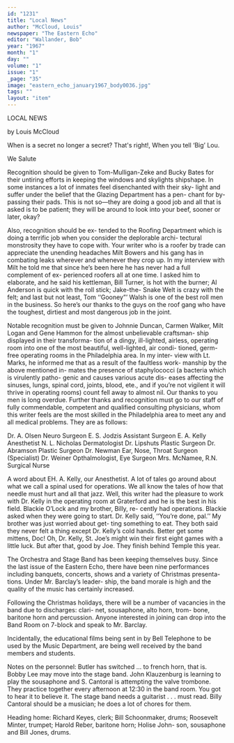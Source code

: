 ```yaml
---
id: "1231"
title: "Local News"
author: "McCloud, Louis"
newspaper: "The Eastern Echo"
editor: "Wallander, Bob"
year: "1967"
month: "1"
day: ""
volume: "1"
issue: "1"
_page: "35"
image: "eastern_echo_january1967_body0036.jpg"
tags: ""
layout: "item"
---
```

LOCAL NEWS

by Louis McCloud

When is a secret no longer a secret?
That's right!, When you tell ‘Big’ Lou.

We Salute

Recognition should be given to
Tom-Mulligan-Zeke and Bucky Bates
for their untiring efforts in keeping
the windows and skylights shipshape.
In some instances a lot of inmates
feel disenchanted with their sky-
light and suffer under the belief that
the Glazing Department has a pen-
chant for by-passing their pads. This
is not so—they are doing a good job
and all that is asked is to be patient;
they will be around to look into your
beef, sooner or later, okay?

Also, recognition should be ex-
tended to the Roofing Department
which is doing a terrific job when
you consider the deplorable archi-
tectural monstrosity they have to
cope with. Your writer who is a
roofer by trade can appreciate the
unending headaches Milt Bowers and
his gang has in combating leaks
wherever and whenever they crop up.
In my interview with Milt he told me
that since he’s been here he has
never had a full complement of ex-
perienced roofers all at one time. I
asked him to elaborate, and he said
his kettleman, Bill Turner, is hot
with the burner; Al Anderson is
quick with the roll stick; Jake-the-
Snake Welt is crazy with the felt;
and last but not least, Tom ‘‘Gooney”’
Walsh is one of the best roll men in
the business. So here’s our thanks
to the guys on the roof gang who
have the toughest, dirtiest and most
dangerous job in the joint.

Notable recognition must be given
to Johnnie Duncan, Carmen Walker,
Milt Logan and Gene Hammon for
the almost unbelievable craftsman-
ship displayed in their transforma-
tion of a dingy, ill-lighted, airless,
operating room into one of the most
beautiful, well-lighted, air condi-
tioned, germ-free operating rooms in
the Philadelphia area. In my inter-
view with Lt. Marks, he informed me
that as a result of the faultless work-
manship by the above mentioned in-
mates the presence of staphylococci
(a bacteria which is virulently patho-
genic and causes various acute dis-
eases affecting the sinuses, lungs,
spinal cord, joints, blood, ete., and if
you’re not vigilent it will thrive in
operating rooms) count fell away to
almost nil. Our thanks to you men is
long overdue. Further thanks and
recognition must go to our staff of
fully commendable, competent and
qualified consulting physicians,
whom this writer feels are the most
skilled in the Philadelphia area to
meet any and all medical problems.
They are as follows:

Dr. A. Olsen           Neuro Surgeon
E. S. Jodzis       Assistant Surgeon
E. A. Kelly              Anesthetist
N. L. Nicholas         Dermatologist
Dr. Lipshuts         Plastic Surgeon
Dr. Abramson         Plastic Surgeon
Dr. Newman         Ear, Nose, Throat 
                Surgeon (Specialist)
Dr. Weiner           Opthalmologist,
                         Eye Surgeon
Mrs. McNamee, R.N.    Surgical Nurse

A word about EH. A. Kelly, our
Anesthetist. A lot of tales go around
about what we call a spinal used for
operations. We all know the tales of
how that needle must hurt and all
that jazz. Well, this writer had the
pleasure to work with Dr. Kelly in
the operating room at Graterford and
he is the best in his field. Blackie
O’Lock and my brother, Billy, re-
cently had operations. Blackie asked
when they were going to start. Dr.
Kelly said, ‘‘You’re done, pal.’’ My
brother was just worried about get-
ting something to eat. They both
said they never felt a thing except
Dr. Kelly’s cold hands. Better get
some mittens, Doc! Oh, Dr. Kelly,
St. Joe’s might win their first eight
games with a little luck. But after
that, good by Joe. They finish behind
Temple this year.

The Orchestra and Stage Band has
been keeping themselves busy. Since
the last issue of the Eastern Echo,
there have been nine performances
including banquets, concerts, shows
and a variety of Christmas presenta-
tions. Under Mr. Barclay’s leader-
ship, the band morale is high and the
quality of the music has certainly
increased.

Following the Christmas holidays,
there will be a number of vacancies
in the band due to discharges: clari-
net, sousaphone, alto horn, trom-
bone, baritone horn and percussion.
Anyone interested in joining can
drop into the Band Room on 7-block
and speak to Mr. Barclay.

Incidentally, the educational films
being sent in by Bell Telephone to be
used by the Music Department, are
being well received by the band
members and students.

Notes on the personnel: Butler has
switched ... to french horn, that
is. Bobby Lee may move into the
stage band. John Klauzenburg is
learning to play the sousaphone and
S. Cantoral is attempting the valve
trombone. They practice together
every afternoon at 12:30 in the band
room. You got to hear it to believe
it. The stage band needs a guitarist
. . . must read. Billy Cantoral
should be a musician; he does a lot
of chores for them.

Heading home: Richard Keyes,
clerk; Bill Schoonmaker, drums;
Roosevelt Minter, trumpet; Harold
Reber, baritone horn; Holise John-
son, sousaphone and Bill Jones,
drums.
